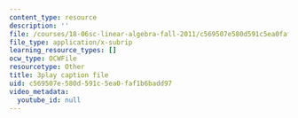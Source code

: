 ```yaml
---
content_type: resource
description: ''
file: /courses/18-06sc-linear-algebra-fall-2011/c569507e580d591c5ea0faf1b6badd97_MsIvs_6vC38.srt
file_type: application/x-subrip
learning_resource_types: []
ocw_type: OCWFile
resourcetype: Other
title: 3play caption file
uid: c569507e-580d-591c-5ea0-faf1b6badd97
video_metadata:
  youtube_id: null
---
```


